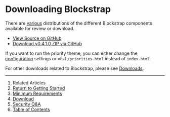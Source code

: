 Downloading Blockstrap
======================

There are [various](http://github.com/blockstrap) distributions of the different Blockstrap components available for review or download.

* [View Source on GitHub](http://github.com/blockstrap/framework/)
* <a href="https://github.com/blockstrap/framework/archive/v0410.zip" class="ga-track" data-place="Docs-Framework-Download" data-action="Downloads">Download v0.4.1.0 ZIP via GitHub</a>

If you want to run the priority theme, you can either change the [configuration](../../core/configuration/) settings or visit `/priorities.html` instead of `index.html`.

For other downloads related to Blockstrap, please see [Downloads](../../../downloads/).

--------------------------------------------------------------------------------

1. Related Articles
2. [Return to Getting Started](../../started/)
3. [Minimum Requirements](../requirements/)
4. [Download](../download/)
5. [Security Q&A](../security/)
6. [Table of Contents](../../../)
